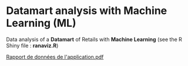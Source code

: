 # Datamart analysis with Machine Learning (ML)
Data analysis of a **Datamart** of Retails with **Machine Learning** (see the R Shiny file : **ranaviz.R**)



[Rapport de données de l'application.pdf](/rprt_ana_donnee_avancees_22-1.pdf)
